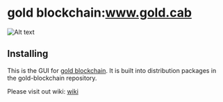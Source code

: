 # gold blockchain:www.gold.cab
![Alt text](https://avatars.githubusercontent.com/u/98028987?v=4)

## Installing

This is the GUI for [ gold blockchain](https://www.gold.cab). It is built into distribution packages in the gold-blockchain repository.

Please visit out wiki:
[wiki](https://github.com/goldcoin-gl/gold-blockchain/wiki)
